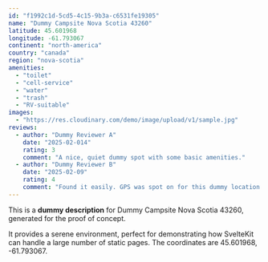```yaml
---
id: "f1992c1d-5cd5-4c15-9b3a-c6531fe19305"
name: "Dummy Campsite Nova Scotia 43260"
latitude: 45.601968
longitude: -61.793067
continent: "north-america"
country: "canada"
region: "nova-scotia"
amenities:
  - "toilet"
  - "cell-service"
  - "water"
  - "trash"
  - "RV-suitable"
images:
  - "https://res.cloudinary.com/demo/image/upload/v1/sample.jpg"
reviews:
  - author: "Dummy Reviewer A"
    date: "2025-02-014"
    rating: 3
    comment: "A nice, quiet dummy spot with some basic amenities."
  - author: "Dummy Reviewer B"
    date: "2025-02-09"
    rating: 4
    comment: "Found it easily. GPS was spot on for this dummy location."
---
```


This is a **dummy description** for Dummy Campsite Nova Scotia 43260, generated for the proof of concept.

It provides a serene environment, perfect for demonstrating how SvelteKit can handle a large number of static pages. The coordinates are 45.601968, -61.793067.
